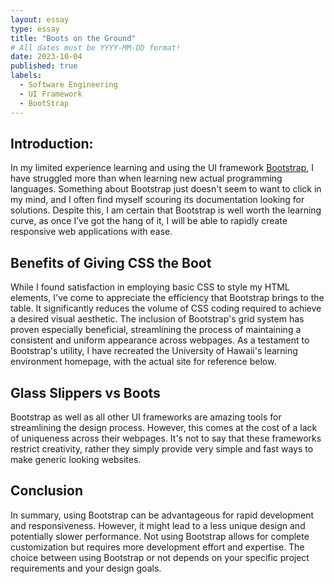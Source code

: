 ```yaml
---
layout: essay
type: essay
title: "Boots on the Ground"
# All dates must be YYYY-MM-DD format!
date: 2023-10-04
published: true
labels:
  - Software Engineering
  - UI Framework
  - BootStrap
---
```

## Introduction:
In my limited experience learning and using the UI framework [Bootstrap](https://getbootstrap.com/), I have struggled more than when learning new actual programming languages. Something about Bootstrap just doesn't seem to want to click in my mind, and I often find myself scouring its documentation looking for solutions. Despite this, I am certain that Bootstrap is well worth the learning curve, as once I’ve got the hang of it, I will be able to rapidly create responsive web applications with ease. 


## Benefits of Giving CSS the Boot 
While I found satisfaction in employing basic CSS to style my HTML elements, I've come to appreciate the efficiency that Bootstrap brings to the table. It significantly reduces the volume of CSS coding required to achieve a desired visual aesthetic. The inclusion of Bootstrap's grid system has proven especially beneficial, streamlining the process of maintaining a consistent and uniform appearance across webpages. As a testament to Bootstrap's utility, I have recreated the University of Hawaii's learning environment homepage, with the actual site for reference below.
<img src="">   <img src="">
## Glass Slippers vs Boots
Bootstrap as well as all other UI frameworks are amazing tools for streamlining the design process. However, this comes at the cost of a lack of uniqueness across their webpages. It's not to say that these frameworks restrict creativity, rather they simply provide very simple and fast ways to make generic looking websites. 

## Conclusion
In summary, using Bootstrap can be advantageous for rapid development and responsiveness. However, it might lead to a less unique design and potentially slower performance. Not using Bootstrap allows for complete customization but requires more development effort and expertise. The choice between using Bootstrap or not depends on your specific project requirements and your design goals.


